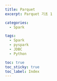 ```yaml
---
title: Parquet
excerpt: Parquet 기초 1

categories:
  - Spark

tags:
  - Spark
  - pyspark
  - JDBC
  - Python

toc: true
toc_sticky: true
toc_label: Index
---
```

